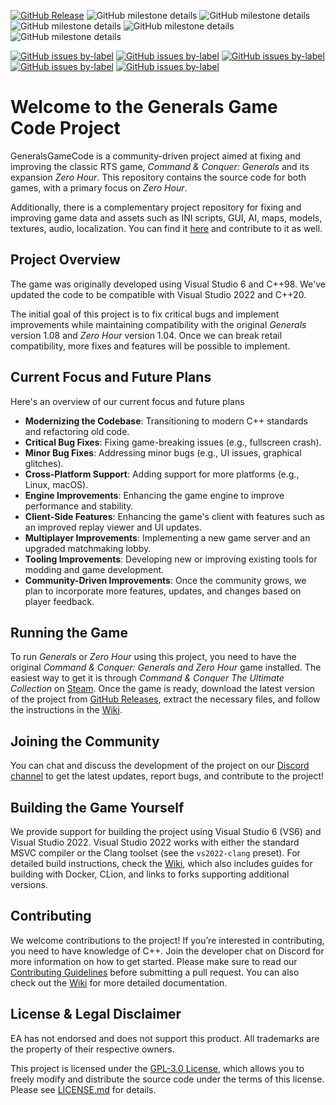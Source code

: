 [![GitHub Release](https://img.shields.io/github/v/release/TheSuperHackers/GeneralsGameCode?include_prereleases&sort=date&display_name=tag&style=flat&label=Release)](https://github.com/TheSuperHackers/GeneralsGameCode/releases)
![GitHub milestone details](https://img.shields.io/github/milestones/progress-percent/TheSuperHackers/GeneralsGameCode/3)
![GitHub milestone details](https://img.shields.io/github/milestones/progress-percent/TheSuperHackers/GeneralsGameCode/1)
![GitHub milestone details](https://img.shields.io/github/milestones/progress-percent/TheSuperHackers/GeneralsGameCode/4)
![GitHub milestone details](https://img.shields.io/github/milestones/progress-percent/TheSuperHackers/GeneralsGameCode/5)
![GitHub milestone details](https://img.shields.io/github/milestones/progress-percent/TheSuperHackers/GeneralsGameCode/6)

[![GitHub issues by-label](https://img.shields.io/github/issues/TheSuperHackers/GeneralsGameCode/bug?style=flat&label=Bug%20Issues&labelColor=%23c4c4c4&color=%23424242)](https://github.com/TheSuperHackers/GeneralsGameCode/issues?q=label%3ABug)
[![GitHub issues by-label](https://img.shields.io/github/issues/TheSuperHackers/GeneralsGameCode/enhancement?style=flat&label=Enhancement%20Issues&labelColor=%23c4c4c4&color=%23424242)](https://github.com/TheSuperHackers/GeneralsGameCode/issues?q=label%3AEnhancement)
[![GitHub issues by-label](https://img.shields.io/github/issues/TheSuperHackers/GeneralsGameCode/major?style=flat&label=Major%20Issues&labelColor=%23c4c4c4&color=%23424242)](https://github.com/TheSuperHackers/GeneralsGameCode/issues?q=label%3AMajor)
[![GitHub issues by-label](https://img.shields.io/github/issues/TheSuperHackers/GeneralsGameCode/critical?style=flat&label=Critical%20Issues&labelColor=%23c4c4c4&color=%23424242)](https://github.com/TheSuperHackers/GeneralsGameCode/issues?q=label%3ACritical)
[![GitHub issues by-label](https://img.shields.io/github/issues/TheSuperHackers/GeneralsGameCode/blocker?style=flat&label=Blocker%20Issues&labelColor=%23c4c4c4&color=%23424242)](https://github.com/TheSuperHackers/GeneralsGameCode/issues?q=label%3ABlocker)

# Welcome to the Generals Game Code Project

GeneralsGameCode is a community-driven project aimed at fixing and improving the classic RTS game, *Command &
Conquer: Generals* and its expansion *Zero Hour*. This repository contains the source code for both games, with a
primary focus on *Zero Hour*.

Additionally, there is a complementary project repository for fixing and improving game data and assets such as
INI scripts, GUI, AI, maps, models, textures, audio, localization. You can find it
[here](https://github.com/TheSuperHackers/GeneralsGamePatch/) and contribute to it as well.

## Project Overview

The game was originally developed using Visual Studio 6 and C++98. We've updated the code to be compatible with Visual
Studio 2022 and C++20.

The initial goal of this project is to fix critical bugs and implement improvements while maintaining compatibility with
the original *Generals* version 1.08 and *Zero Hour* version 1.04. Once we can break retail compatibility, more fixes
and features will be possible to implement.

## Current Focus and Future Plans

Here's an overview of our current focus and future plans

- **Modernizing the Codebase**: Transitioning to modern C++ standards and refactoring old code.
- **Critical Bug Fixes**: Fixing game-breaking issues (e.g., fullscreen crash).
- **Minor Bug Fixes**: Addressing minor bugs (e.g., UI issues, graphical glitches).
- **Cross-Platform Support**: Adding support for more platforms (e.g., Linux, macOS).
- **Engine Improvements**: Enhancing the game engine to improve performance and stability.
- **Client-Side Features**: Enhancing the game's client with features such as an improved replay viewer and UI updates.
- **Multiplayer Improvements**: Implementing a new game server and an upgraded matchmaking lobby.
- **Tooling Improvements**: Developing new or improving existing tools for modding and game development.
- **Community-Driven Improvements**: Once the community grows, we plan to incorporate more features, updates, and
  changes based on player feedback.

## Running the Game

To run *Generals* or *Zero Hour* using this project, you need to have the original *Command & Conquer: Generals and Zero Hour* game
installed. The easiest way to get it is through *Command & Conquer The Ultimate Collection*
on [Steam](https://store.steampowered.com/bundle/39394). Once the game is ready, download the latest version of the
project from [GitHub Releases](https://github.com/TheSuperHackers/GeneralsGameCode/releases), extract the necessary 
files, and follow the instructions in the [Wiki](https://github.com/TheSuperHackers/GeneralsGameCode/wiki).


## Joining the Community

You can chat and discuss the development of the project on our [Discord channel](https://www.community-outpost.com/discord) to get the latest updates,
report bugs, and contribute to the project!

## Building the Game Yourself

We provide support for building the project using Visual Studio 6 (VS6) and Visual Studio 2022.
Visual Studio 2022 works with either the standard MSVC compiler or the Clang toolset (see the `vs2022-clang` preset).
For detailed build instructions, check the [Wiki](https://github.com/TheSuperHackers/GeneralsGameCode/wiki/build_guides), which also
includes guides for building with Docker, CLion, and links to forks supporting additional versions.

## Contributing

We welcome contributions to the project! If you’re interested in contributing, you need to have knowledge of C++. Join
the developer chat on Discord for more information on how to get started. Please make sure to read our
[Contributing Guidelines](CONTRIBUTING.md) before submitting a pull request. You can also check out 
the [Wiki](https://github.com/TheSuperHackers/GeneralsGameCode/wiki) for more detailed documentation.


## License & Legal Disclaimer

EA has not endorsed and does not support this product. All trademarks are the property of their respective owners.

This project is licensed under the [GPL-3.0 License](https://www.gnu.org/licenses/gpl-3.0.html), which allows you to
freely modify and distribute the source code under the terms of this license. Please see [LICENSE.md](LICENSE.md) 
for details.
